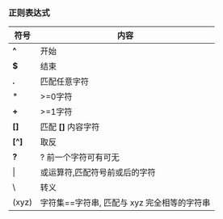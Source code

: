 ### 正则表达式

|符号|内容
|---|---
**^** | 开始
**$** | 结束
**.**|匹配任意字符 
*| >=0字符
**+** | >=1字符
**[]** | 匹配 **[]** 内容字符
**[^]** | 取反
**?** | ? 前一个字符可有可无
\| | 或运算符,匹配符号前或后的字符
\\ |转义
(xyz)|字符集==字符串, 匹配与 xyz 完全相等的字符串

